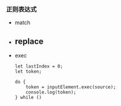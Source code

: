 ### 正则表达式
- match
- replace
    - 
- exec
    ```
    let lastIndex = 0;
    let token;

    do {
        token = inputElement.exec(source);
        console.log(token);
    } while ()
    ```




